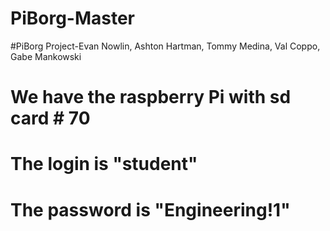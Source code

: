 # PiBorg-Master
#PiBorg Project-Evan Nowlin, Ashton Hartman, Tommy Medina, Val Coppo, Gabe Mankowski
# We have the raspberry Pi with sd card # 70
# The login is "student"
# The password is "Engineering!1"
